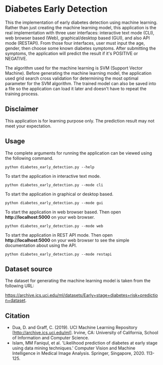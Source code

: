 # Diabetes Early Detection
This the implementation of early diabetes detection using machine learning. Rather than just creating the machine learning model, this application is the real implementation with three user interfaces: interactive text mode (CLI), web browser based (Web),  graphical/desktop based (GUI), and also API mode (RESTAPI). From those four interfaces, user must input the age, gender, then choose some known diabetes symptoms. After submitting the symptoms, the application will predict the result if it's POSITIVE or NEGATIVE.

The algorithm used for the machine learning is SVM (Support Vector Machine). Before generating the machine learning model, the application used grid search cross validation for determining the most optimal parameter for the SVM algorithm. The trained model can also be saved into a file so the application can load it later and doesn't have to repeat the training process.

## Disclaimer
This application is for learning purpose only. The prediction result may not meet your expectation.

## Usage
The complete arguments for running the application can be viewed using the following command.

``
python diabetes_early_detection.py --help
``

To start the application in interactive text mode.

``
python diabetes_early_detection.py --mode cli
``

To start the application in graphical or desktop based.

``
python diabetes_early_detection.py --mode gui
``

To start the application in web browser based. Then open **http://localhost:5000** on your web browser.

``
python diabetes_early_detection.py --mode web
``

To start the application in REST API mode. Then open **http://localhost:5000** on your web browser to see the simple documentation about using the API.

``
python diabetes_early_detection.py --mode restapi
``

## Dataset source
The dataset for generating the machine learning model is taken from the following URL:

https://archive.ics.uci.edu/ml/datasets/Early+stage+diabetes+risk+prediction+dataset.

## Citation
* Dua, D. and Graff, C. (2019). UCI Machine Learning Repository [http://archive.ics.uci.edu/ml]. Irvine, CA: University of California, School of Information and Computer Science.
* Islam, MM Faniqul, et al. 'Likelihood prediction of diabetes at early stage using data mining techniques.' Computer Vision and Machine Intelligence in Medical Image Analysis. Springer, Singapore, 2020. 113-125.
